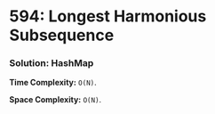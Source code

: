 # 594: Longest Harmonious Subsequence

### Solution: HashMap
**Time Complexity:** `O(N)`.

**Space Complexity:** `O(N)`.